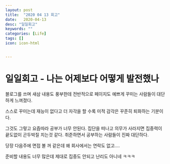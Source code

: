 ```yaml
---
layout: post
title:  "2020 04 13 회고"
date:   2020-04-13
desc: "일일회고"
keywords: ""
categories: [Life]
tags: []
icon: icon-html


---
```


# 일일회고 - 나는 어제보다 어떻게 발전했나

블로그를 쓰며 새삼 내용도 풍부한데 전반적으로 페이지도 예쁘게 꾸미는 사람들이 대단하게 느껴졌다.

스스로 꾸미는데 재능이 없다고 더 자각을 할 수록 미적 감각은 꾸준히 퇴화하는 기분이다.

그것도 그렇고 요즘따라 공부가 너무 안된다. 집단을 떠나고 의무가 사라지면 집중력이 끝도없이 곤두박질 치는것 같다. 취준하면서 공부하는 사람들이 진짜 대단하다.

당장 다음주에 면접 볼 꺼 같은데 왜 회사에서는 연락도 없고....

준비할 내용도 너무 많은데 제대로 집중도 안되고 난리도 아니네 ㅋㅋㅋ